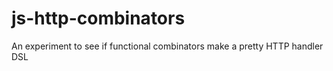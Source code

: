 # js-http-combinators

An experiment to see if functional combinators make a pretty HTTP handler DSL